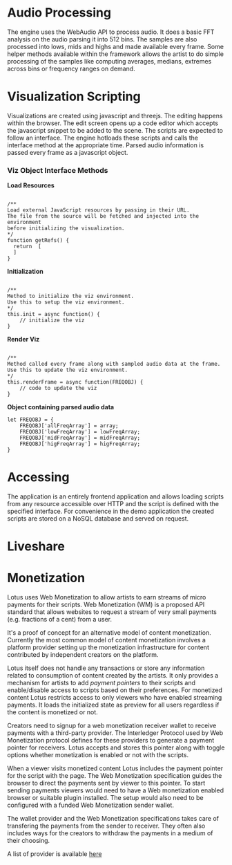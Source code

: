 # Audio Processing

The engine uses the WebAudio API to process audio. It does a basic FFT analysis on the audio parsing it into 512 bins. The samples are also processed into lows, mids and highs and made available every frame. Some helper methods available within the framework allows the artist to do simple processing of the samples like computing averages, medians, extremes across bins or frequency ranges on demand.  

# Visualization Scripting

Visualizations are created using javascript and threejs. The editing happens within the browser. The edit screen opens up a code editor which accepts the javascript snippet to be added to the scene. The scripts are expected to follow an interface. The engine hotloads these scripts and calls the interface method at the appropriate time. Parsed audio information is passed every frame as a javascript object.  

### Viz Object Interface Methods

**Load Resources**  
```

/**
Load external JavaScript resources by passing in their URL.
The file from the source will be fetched and injected into the environment
before initializing the visualization.
*/
function getRefs() {
  return  [
  ]
}

```

**Initialization**  
```

/**
Method to initialize the viz environment.
Use this to setup the viz environment.
*/
this.init = async function() {
	// initialize the viz
}

```

**Render Viz**  
```

/**
Method called every frame along with sampled audio data at the frame.
Use this to update the viz environment.
*/
this.renderFrame = async function(FREQOBJ) {
	// code to update the viz
}

```

**Object containing parsed audio data**
```
let FREQOBJ = {
	FREQOBJ['allFreqArray'] = array;
	FREQOBJ['lowFreqArray'] = lowFreqArray;
	FREQOBJ['midFreqArray'] = midFreqArray;
	FREQOBJ['higFreqArray'] = higFreqArray;
}

```

# Accessing

The application is an entirely frontend application and allows loading scripts from any resource accessible over HTTP and the script is defined with the specified interface. For convenience in the demo application the created scripts are stored on a NoSQL database and served on request.  

# Liveshare

# Monetization

Lotus uses Web Monetization to allow artists to earn streams of micro payments for their scripts. Web Monetization (WM) is a proposed API standard that allows websites to request a stream of very small payments (e.g. fractions of a cent) from a user.

It's a proof of concept for an alternative model of content monetization. Currently the most common model of content monetization involves a platform provider setting up the monetization infrastructure for content contributed by independent creators on the platform.

Lotus itself does not handle any transactions or store any information related to consumption of content created by the artists. It only provides a mechanism for artists to add _payment pointers_ to their scripts and enable/disable access to scripts based on their preferences. For monetized content Lotus restricts access to only viewers who have enabled streaming payments. It loads the initialized state as preview for all users regardless if the content is monetized or not.

Creators need to signup for a web monetization receiver wallet to receive payments with a third-party provider. The Interledger Protocol used by Web Monetization protocol defines for these providers to generate a payment pointer for receivers. Lotus accepts and stores  this pointer along with toggle options whether monetization is enabled or not with the scripts.


When a viewer visits monetized content Lotus includes the payment pointer for the script with the page. The Web Monetization specification guides the browser to direct the payments sent by viewer to this pointer. To start sending payments viewers would need to have a Web monetization enabled browser or suitable plugin installed. The setup would also need to be configured with a funded Web Monetization sender wallet.

The wallet provider and the Web Monetization specifications takes care of transfering the payments from the sender to receiver. They often also includes ways for the creators to withdraw the payments in a medium of their choosing.

A list of provider is available [here](https://webmonetization.org/#providers)
